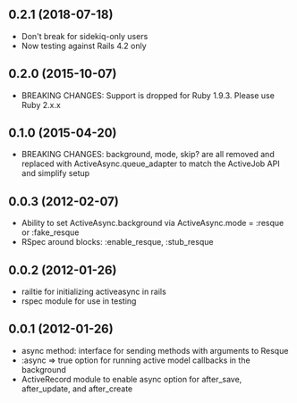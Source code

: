 ## 0.2.1 (2018-07-18)

* Don't break for sidekiq-only users
* Now testing against Rails 4.2 only

## 0.2.0 (2015-10-07)

* BREAKING CHANGES: Support is dropped for Ruby 1.9.3. Please use Ruby 2.x.x

## 0.1.0 (2015-04-20)

* BREAKING CHANGES: background, mode, skip? are all removed and replaced with
  ActiveAsync.queue_adapter to match the ActiveJob API and simplify setup

## 0.0.3 (2012-02-07)
* Ability to set ActiveAsync.background via ActiveAsync.mode = :resque or :fake_resque
* RSpec around blocks: :enable_resque, :stub_resque

## 0.0.2 (2012-01-26)
* railtie for initializing activeasync in rails
* rspec module for use in testing

## 0.0.1 (2012-01-26)

* async method: interface for sending methods with arguments to Resque
* :async => true option for running active model callbacks in the background
* ActiveRecord module to enable async option for after_save, after_update, and after_create
